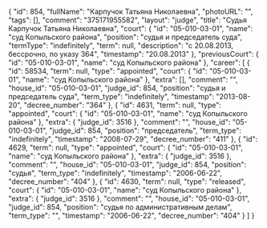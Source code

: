 {
    "id": 854,
    "fullName": "Карпучок Татьяна Николаевна",
    "photoURL": "",
    "tags": [],
    "comment": "375171955582",
    "layout": "judge",
    "title": "Судья Карпучок Татьяна Николаевна",
    "court": {
        "id": "05-010-03-01",
        "name": "суд Копыльского района",
        "position": "судья и председатель суда",
        "termType": "indefinitely",
        "term": null,
        "description": "c 20.08.2013, бессрочно, по указу 364",
        "timestamp": "20.08.2013"
    },
    "previousCourt": {
        "id": "05-010-03-01",
        "name": "суд Копыльского района"
    },
    "career": [
        {
            "id": 58534,
            "term": null,
            "type": "appointed",
            "court": {
                "id": "05-010-03-01",
                "name": "суд Копыльского района"
            },
            "extra": [],
            "comment": "",
            "house_id": "05-010-03-01",
            "judge_id": 854,
            "position": "судья и председатель суда",
            "term_type": "indefinitely",
            "timestamp": "2013-08-20",
            "decree_number": "364"
        },
        {
            "id": 4631,
            "term": null,
            "type": "appointed",
            "court": {
                "id": "05-010-03-01",
                "name": "суд Копыльского района"
            },
            "extra": {
                "judge_id": 3516
            },
            "comment": "",
            "house_id": "05-010-03-01",
            "judge_id": 854,
            "position": "председатель",
            "term_type": "indefinitely",
            "timestamp": "2008-07-29",
            "decree_number": "411"
        },
        {
            "id": 4629,
            "term": null,
            "type": "appointed",
            "court": {
                "id": "05-010-03-01",
                "name": "суд Копыльского района"
            },
            "extra": {
                "judge_id": 3516
            },
            "comment": "",
            "house_id": "05-010-03-01",
            "judge_id": 854,
            "position": "судья",
            "term_type": "indefinitely",
            "timestamp": "2006-06-22",
            "decree_number": "404"
        },
        {
            "id": 4630,
            "term": null,
            "type": "released",
            "court": {
                "id": "05-010-03-01",
                "name": "суд Копыльского района"
            },
            "extra": {
                "judge_id": 3516
            },
            "comment": "",
            "house_id": "05-010-03-01",
            "judge_id": 854,
            "position": "судья по административным делам",
            "term_type": "",
            "timestamp": "2006-06-22",
            "decree_number": "404"
        }
    ]
}